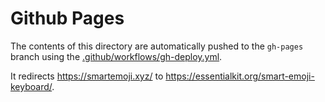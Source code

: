 # Github Pages

The contents of this directory are automatically pushed to the `gh-pages` branch using the [.github/workflows/gh-deploy.yml](../.github/workflows/gh-deploy.yml).

It redirects https://smartemoji.xyz/ to https://essentialkit.org/smart-emoji-keyboard/.

